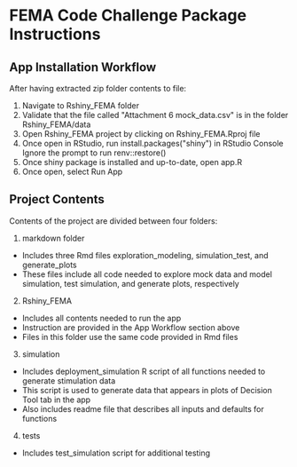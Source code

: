 # FEMA Code Challenge Package Instructions

## App Installation Workflow

After having extracted zip folder contents to file:

1. Navigate to Rshiny_FEMA folder
2. Validate that the file called "Attachment 6 mock_data.csv" is in the folder Rshiny_FEMA/data
3. Open Rshiny_FEMA project by clicking on Rshiny_FEMA.Rproj file
4. Once open in RStudio, run install.packages("shiny") in RStudio Console
	Ignore the prompt to run renv::restore()
5. Once shiny package is installed and up-to-date, open app.R
6. Once open, select Run App

## Project Contents

Contents of the project are divided between four folders:

1. markdown folder
  - Includes three Rmd files exploration_modeling, simulation_test, and generate_plots
  - These files include all code needed to explore mock data and model simulation, test simulation, and generate plots, respectively
2. Rshiny_FEMA
  - Includes all contents needed to run the app
  - Instruction are provided in the App Workflow section above
  - Files in this folder use the same code provided in Rmd files
3. simulation
  - Includes deployment_simulation R script of all functions needed to generate stimulation data
  - This script is used to generate data that appears in plots of Decision Tool tab in the app
  - Also includes readme file that describes all inputs and defaults for functions
4. tests
  - Includes test_simulation script for additional testing
